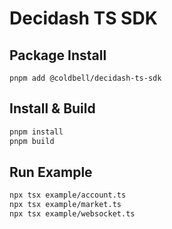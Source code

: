 # Decidash TS SDK

## Package Install
```
pnpm add @coldbell/decidash-ts-sdk
```

## Install & Build
```bash
pnpm install
pnpm build
```

## Run Example
```bash
npx tsx example/account.ts
npx tsx example/market.ts
npx tsx example/websocket.ts
```